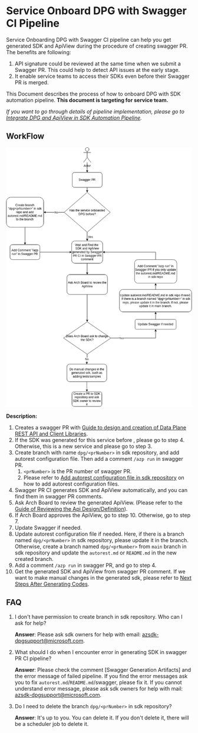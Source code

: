 # Service Onboard DPG with Swagger CI Pipeline

Service Onboarding DPG with Swagger CI pipeline can help you get generated SDK and ApiView during the procedure of creating swagger PR.
The benefits are following:
1. API signature could be reviewed at the same time when we submit a Swagger PR. This could help to detect API issues at the early stage.
2. It enable service teams to access their SDKs even before their Swagger PR is merged.

This Document describes the process of how to onboard DPG with SDK automation pipeline. __This document is targeting for service team.__ 

*If you want to go through details of pipeline implementation, please go to [Integrate DPG and ApiView in SDK Automation Pipeline](Integrate-dpg-and-apiview-in-sdk-automation-pipeline.md).*

## WorkFlow

![workflow-for-service-team](workflow-service-team.png)

__Description:__
1. Creates a swagger PR with [Guide to design and creation of Data Plane REST API and Client Libraries](https://aka.ms/azsdk/dpcodegen).
2. If the SDK was generated for this service before , please go to step 4. Otherwise, this is a new service and please go to step 3.
3. Create branch with name `dpg/<prNumber>` in sdk repository, and add autorest configuration file. Then add a comment `/azp run` in swagger PR.
   1. `<prNumber>` is the PR number of swagger PR.
   2. Please refer to [Add autorest configuration file in sdk repository](./add-autorest-configuration-file-in-sdk-repository.md) on how to add autorest configuration files.
4. Swagger PR CI generates SDK and ApiView automatically, and you can find them in swagger PR comments.
5. Ask Arch Board to review the generated ApiView. (Please refer to the [Guide of Reviewing the Api Design/Definition](https://dev.azure.com/azure-sdk/internal/_wiki/wikis/internal.wiki/591/Guide-to-design-and-creation-of-Data-Plane-REST-API-and-Client-Libraries?anchor=ii.-review-the-api-design/definition)).
6. If Arch Board approves the ApiView, go to step 10. Otherwise, go to step 7.
7. Update Swagger if needed.
8. Update autorest configuration file if needed. Here, if there is a branch named `dpg/<prNumber>` in sdk repository, please update it in the branch. Otherwise, create a branch named `dpg/<prNumber>` from `main` branch in sdk repository and update the `autorest.md` or `README.md` in the new created branch.
9. Add a comment `/azp run` in swagger PR, and go to step 4.
10. Get the generated SDK and ApiView from swagger PR comment. If we want to make manual changes in the generated sdk, please refer to [Next Steps After Generating Codes](./next-steps-after-generating-codes.md).

## FAQ
1. I don't have permission to create branch in sdk repository. Who can I ask for help?
    
    __Answer__: Please ask sdk owners for help with email: azsdk-dpgsupport@microsoft.com.
   
2. What should I do when I encounter error in generating SDK in swagger PR CI pipeline?
   
    __Answer__: Please check the comment [Swagger Generation Artifacts] and the error message of failed pipeline. If you find the error messages ask you to fix `autorest.md`/`README.md`/swagger, please fix it. If you cannot understand error message, please ask sdk owners for help with mail: azsdk-dpgsupport@microsoft.com.

3. Do I need to delete the branch `dpg/<prNumber>` in sdk repository?

    __Answer__: It's up to you. You can delete it. If you don't delete it, there will be a scheduler job to delete it.